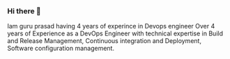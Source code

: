 ### Hi there 👋
Iam guru prasad having 4 years of experince in Devops engineer
Over 4 years of Experience as a DevOps Engineer with technical expertise in Build and Release Management,
Continuous integration and Deployment, Software configuration management.


<!--
**guru12g/guru12g** is a ✨ _special_ ✨ repository because its `README.md` (this file) appears on your GitHub profile.

Here are some ideas to get you started:

- 🔭 I’m currently working on Devops engineer 
- 🌱 I’m currently learning Azure 
- 👯 I’m looking to collaborate on Marella softlabs pvt ltd
- 🤔 I’m looking for help with Devops engineer
- 💬 Ask me about :-
  very good at Ci/CD process.
 
- 📫 How to reach me: 9632201121
- 😄 Pronouns: ...
- ⚡ Fun fact: Curies on Cloud 
-->
